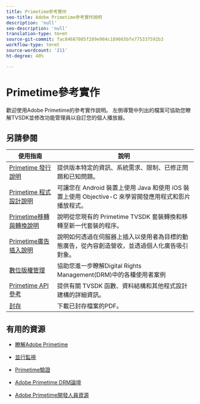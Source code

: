 ```yaml
---
title: Primetime參考實作
seo-title: Adobe Primetime參考實作說明
description: 'null'
seo-description: 'null'
translation-type: tm+mt
source-git-commit: fac84687085f289e984c189665bfe775337592b3
workflow-type: tm+mt
source-wordcount: '211'
ht-degree: 40%

---
```



# Primetime參考實作

歡迎使用Adobe Primetime的參考實作說明。 左側導覽中列出的檔案可協助您瞭解TVSDK並修改功能管理員以自訂您的個人播放器。

## 另請參閱

| 使用指南 | 說明 |
|--- |--- |
| [Primetime 發行說明](/help/release-notes/home.md) | 提供版本特定的資訊、系統需求、限制、已修正問題和已知問題。 |
| [Primetime 程式設計說明](/help/programming/home.md) | 可讓您在 Android 裝置上使用 Java 和使用 iOS 裝置上使用 Objective-C 來學習開發應用程式和影片播放程式。 |
| [Primetime移轉與轉換說明](/help/migration-guides/home.md) | 說明從您現有的 Primetime TVSDK 套裝轉換和移轉至新一代套裝的程序。 |
| [Primetime廣告插入說明](/help/dynamic-ad-insertion/home.md) | 說明如何透過在伺服器上插入以使用者為目標的動態廣告，從內容創造營收，並透過個人化廣告吸引對象。 |
| [數位版權管理](/help/digital-rights-management/home.md) | 協助您進一步瞭解Digital Rights Management(DRM)中的各種使用者案例 |
| [Primetime API參考](/help/reference/api-references.md) | 提供有關 TVSDK 函數、資料結構和其他程式設計建構的詳細資訊。 |
| [封存](https://helpx.adobe.com/primetime/archives.html) | 下載已封存檔案的PDF。 |

## 有用的資源

* [瞭解Adobe Primetime](https://www.adobe.com/in/marketing/primetime.html)

* [並行監視](https://tve.helpdocsonline.com/concurrency-monitoring-introduction)

* [Primetime驗證](https://tve.helpdocsonline.com/home)

* [Adobe Primetime DRM論壇](https://forums.adobe.com/community/adobe_access)

* [Adobe Primetime開發人員資源](https://www.adobe.com/devnet/primetime.html)